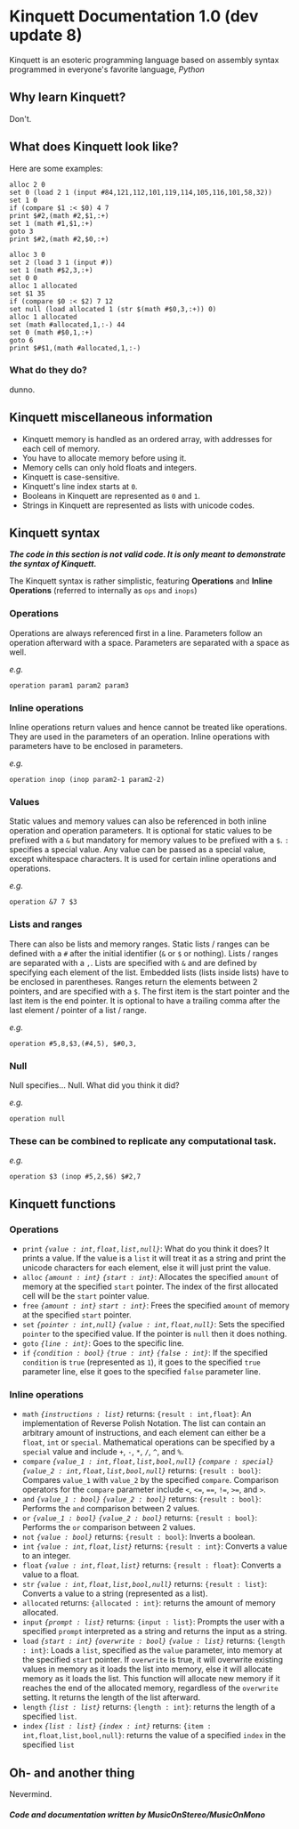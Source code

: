 # Kinquett Documentation 1.0 (dev update 8)

Kinquett is an esoteric programming language based on assembly syntax programmed in everyone's favorite language, *Python*

## Why learn Kinquett?

Don't.

## What does Kinquett look like?

Here are some examples:

```
alloc 2 0
set 0 (load 2 1 (input #84,121,112,101,119,114,105,116,101,58,32))
set 1 0
if (compare $1 :< $0) 4 7
print $#2,(math #2,$1,:+)
set 1 (math #1,$1,:+)
goto 3
print $#2,(math #2,$0,:+)
```
```
alloc 3 0
set 2 (load 3 1 (input #))
set 1 (math #$2,3,:+)
set 0 0
alloc 1 allocated
set $1 35
if (compare $0 :< $2) 7 12
set null (load allocated 1 (str $(math #$0,3,:+)) 0)
alloc 1 allocated
set (math #allocated,1,:-) 44
set 0 (math #$0,1,:+)
goto 6
print $#$1,(math #allocated,1,:-)
```
### What do they do?

dunno.
## Kinquett miscellaneous information

- Kinquett memory is handled as an ordered array, with addresses for each cell of memory.
- You have to allocate memory before using it.
- Memory cells can only hold floats and integers.
- Kinquett is case-sensitive.
- Kinquett's line index starts at `0`.
- Booleans in Kinquett are represented as `0` and `1`.
- Strings in Kinquett are represented as lists with unicode codes.

## Kinquett syntax

***The code in this section is not valid code. It is only meant to demonstrate the syntax of Kinquett.***

The Kinquett syntax is rather simplistic, featuring **Operations** and **Inline Operations** (referred to internally as `ops` and `inops`)

### Operations

Operations are always referenced first in a line. Parameters follow an operation afterward with a space. Parameters are separated with a space as well.

*e.g.*
```
operation param1 param2 param3
```

### Inline operations

Inline operations return values and hence cannot be treated like operations. They are used in the parameters of an operation. Inline operations with parameters have to be enclosed in parameters. 

*e.g.*
```
operation inop (inop param2-1 param2-2)
```

### Values

Static values and memory values can also be referenced in both inline operation and operation parameters. It is optional for static values to be prefixed with a `&` but mandatory for memory values to be prefixed with a `$`. `:` specifies a special value. Any value can be passed as a special value, except whitespace characters. It is used for certain inline operations and operations.

*e.g.*
```
operation &7 7 $3
```

### Lists and ranges

There can also be lists and memory ranges. Static lists / ranges can be defined with a `#` after the initial identifier (`&` or `$` or nothing). Lists / ranges are separated with a `,`. Lists are specified with `&` and are defined by specifying each element of the list. Embedded lists (lists inside lists) have to be enclosed in parentheses. Ranges return the elements between 2 pointers, and are specified with a `$`. The first item is the start pointer and the last item is the end pointer. It is optional to have a trailing comma after the last element / pointer of a list / range. 

*e.g.*
```
operation #5,8,$3,(#4,5), $#0,3,
```

### Null

Null specifies... Null. What did you think it did?

*e.g.*
```
operation null
```

### These can be combined to replicate any computational task.

*e.g.*
```
operation $3 (inop #5,2,$6) $#2,7
```

## Kinquett functions

### Operations 
- `print` *`{value : int,float,list,null}`*: What do you think it does? It prints a value. If the value is a `list` it will treat it as a string and print the unicode characters for each element, else it will just print the value.
- `alloc`  *`{amount : int}` `{start : int}`*: Allocates the specified `amount` of memory at the specified `start` pointer. The index of the first allocated cell will be the `start` pointer value.
- `free` *`{amount : int}` `start : int}`*: Frees the specified `amount` of memory at the specified `start` pointer. 
- `set` *`{pointer : int,null}` `{value : int,float,null}`*: Sets the specified `pointer` to the specified value. If the pointer is `null` then it does nothing. 
- `goto` *`{line : int}`*: Goes to the specific line. 
- `if` *`{condition : bool}` `{true : int}` `{false : int}`*: If the specified `condition` is `true` (represented as `1`), it goes to the specified `true` parameter line, else it goes to the specified `false` parameter line.

### Inline operations

- `math` *`{instructions : list}`* returns: `{result : int,float}`: An implementation of Reverse Polish Notation. The list can contain an arbitrary amount of instructions, and each element can either be a `float`, `int` or `special`. Mathematical operations can be specified by a `special` value and include `+`, `-`, `*`, `/`, `^`, and `%`. 
- `compare` *`{value_1 : int,float,list,bool,null}` `{compare : special}` `{value_2 : int,float,list,bool,null}`* returns: `{result : bool}`: Compares `value_1` with `value_2` by the specified `compare`. Comparison operators for the `compare` parameter include `<`, `<=`, `==`, `!=`, `>=`, and `>`.
- `and` *`{value_1 : bool}` `{value_2 : bool}`* returns: `{result : bool}`: Performs the `and` comparison between 2 values. 
- `or` *`{value_1 : bool}` `{value_2 : bool}`* returns: `{result : bool}`: Performs the `or` comparison between 2 values. 
- `not` *`{value : bool}`* returns: `{result : bool}`: Inverts a boolean.
- `int` *`{value : int,float,list}`* returns: `{result : int}`: Converts a value to an integer.
- `float` *`{value : int,float,list}`* returns: `{result : float}`: Converts a value to a float.
- `str` *`{value : int,float,list,bool,null}`* returns: `{result : list}`: Converts a value to a string (represented as a list).
- `allocated` returns: `{allocated : int}`: returns the amount of memory allocated.
- `input` *`{prompt : list}`* returns: `{input : list}`: Prompts the user with a specified `prompt` interpreted as a string and returns the input as a string. 
- `load` *`{start : int}` `{overwrite : bool}` `{value : list}`* returns: `{length : int}`: Loads a `list`, specified as the `value` parameter, into memory at the specified `start` pointer. If `overwrite` is true, it will overwrite existing values in memory as it loads the list into memory, else it will allocate memory as it loads the list. This function will allocate new memory if it reaches the end of the allocated memory, regardless of the `overwrite` setting. It returns the length of the list afterward.
- `length` *`{list : list}`* returns: `{length : int}`: returns the length of a specified `list`.
- `index` *`{list : list}` `{index : int}`* returns: `{item : int,float,list,bool,null}`: returns the value of a specified `index` in the specified `list`


## Oh- and another thing

Nevermind.

##### Code and documentation written by MusicOnStereo/MusicOnMono
